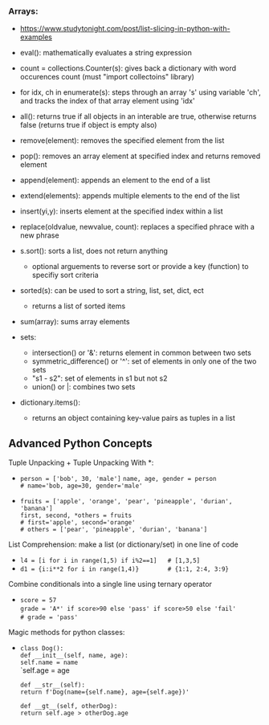 ### Arrays: 
- https://www.studytonight.com/post/list-slicing-in-python-with-examples
- eval(): mathematically evaluates a string expression
- count = collections.Counter(s): gives back a dictionary with word occurences count (must "import collectoins" library)
- for idx, ch in enumerate(s): steps through an array 's' using variable 'ch', and tracks the index of that array element using 'idx'
- all(): returns true if all objects in an interable are true, otherwise returns false (returns true if object is empty also)
- remove(element): removes the specified element from the list
- pop(): removes an array element at specified index and returns removed element
- append(element): appends an element to the end of a list
- extend(elements): appends multiple elements to the end of the list
- insert(yi,y): inserts element at the specified index within a list
- replace(oldvalue, newvalue, count): replaces a specified phrace with a new phrase
- s.sort(): sorts a list, does not return anything
  - optional arguements to reverse sort or provide a key (function) to specifiy sort criteria
- sorted(s): can be used to sort a string, list, set, dict, ect
  - returns a list of sorted items
- sum(array): sums array elements

- sets:
  - intersection() or '&': returns element in common between two sets
  - symmetric_difference() or '^': set of elements in only one of the two sets
  - "s1 - s2": set of elements in s1 but not s2
  - union() or |: combines two sets

- dictionary.items():
  - returns an object containing key-value pairs as tuples in a list


## Advanced Python Concepts
Tuple Unpacking + Tuple Unpacking With *:
- `person = ['bob', 30, 'male']`
  `name, age, gender = person`  
  `# name='bob, age=30, gender='male'`  
  
- `fruits = ['apple', 'orange', 'pear', 'pineapple', 'durian', 'banana']`  
  `first, second, *others = fruits`  
  `# first='apple', second='orange'`  
  `# others = ['pear', 'pineapple', 'durian', 'banana']`  

List Comprehension: make a list (or dictionary/set) in one line of code
- `l4 = [i for i in range(1,5) if i%2==1]   # [1,3,5]`
- `d1 = {i:i**2 for i in range(1,4)}        # {1:1, 2:4, 3:9}`  

Combine conditionals into a single line using ternary operator
- `score = 57`  
  `grade = 'A*' if score>90 else 'pass' if score>50 else 'fail'`  
  `# grade = 'pass'`

Magic methods for python classes:
- `class Dog():`  
    `def __init__(self, name, age):`  
      `self.name = name`  
      `self.age = age  

    `def __str__(self):`  
      `return f'Dog(name={self.name}, age={self.age})'`  

    `def __gt__(self, otherDog):`  
      `return self.age > otherDog.age`
  
